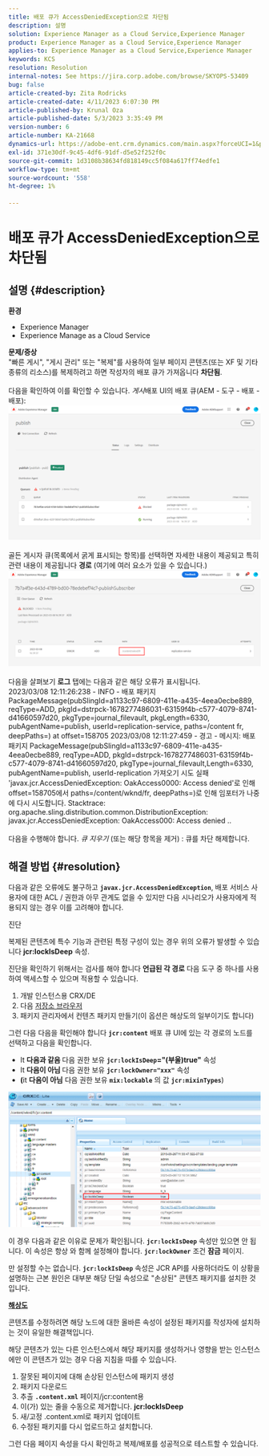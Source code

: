 ```yaml
---
title: 배포 큐가 AccessDeniedException으로 차단됨
description: 설명
solution: Experience Manager as a Cloud Service,Experience Manager
product: Experience Manager as a Cloud Service,Experience Manager
applies-to: Experience Manager as a Cloud Service,Experience Manager
keywords: KCS
resolution: Resolution
internal-notes: See https://jira.corp.adobe.com/browse/SKYOPS-53409
bug: false
article-created-by: Zita Rodricks
article-created-date: 4/11/2023 6:07:30 PM
article-published-by: Krunal Oza
article-published-date: 5/3/2023 3:35:49 PM
version-number: 6
article-number: KA-21668
dynamics-url: https://adobe-ent.crm.dynamics.com/main.aspx?forceUCI=1&pagetype=entityrecord&etn=knowledgearticle&id=0e63beb4-93d8-ed11-a7c7-6045bd006079
exl-id: 371e30df-9c45-4df6-91df-d5e52f252f0c
source-git-commit: 1d3108b38634fd818149cc5f084a617ff74edfe1
workflow-type: tm+mt
source-wordcount: '558'
ht-degree: 1%

---
```


# 배포 큐가 AccessDeniedException으로 차단됨

## 설명 {#description}

<b>환경</b>
- Experience Manager
- Experience Manage as a Cloud Service



<b>문제/증상</b><br>&quot;빠른 게시&quot;, &quot;게시 관리&quot; 또는 &quot;복제&quot;를 사용하여 일부 페이지 콘텐츠(또는 XF 및 기타 종류의 리소스)를 복제하려고 하면 작성자의 배포 큐가 가져옵니다 <b>차단됨</b>.<br> <br>다음을 확인하여 이를 확인할 수 있습니다. *게시*&#x200B;배포 UI의 배포 큐(AEM - 도구 - 배포 - 배포):<br>![](assets/___1863beb4-93d8-ed11-a7c7-6045bd006079___.png)<br> <br>골든 게시자 큐(목록에서 굵게 표시되는 항목)를 선택하면 자세한 내용이 제공되고 특히 관련 내용이 제공됩니다 <b>경로</b> (여기에 여러 요소가 있을 수 있습니다.)<br>![](assets/___2363beb4-93d8-ed11-a7c7-6045bd006079___.png)<br> <br>다음을 살펴보기 <b>로그</b> 탭에는 다음과 같은 해당 오류가 표시됩니다.<br>2023/03/08 12:11:26:238 - INFO - 배포 패키지 PackageMessage(pubSlingId=a1133c97-6809-411e-a435-4eea0ecbe889, reqType=ADD, pkgId=dstrpck-1678277486031-63159f4b-c577-4079-8741-d41660597d20, pkgType=journal_filevault, pkgLength=6330, pubAgentName=publish, userId=replication-service, paths=/content fr, deepPaths=) at offset=158705 2023/03/08 12:11:27:459 - 경고 - 메시지: 배포 패키지 PackageMessage(pubSlingId=a1133c97-6809-411e-a435-4eea0ecbe889, reqType=ADD, pkgId=dstrpck-1678277486031-63159f4b-c577-4079-8741-d41660597d20, pkgType=journal_filevault,Length=6330, pubAgentName=publish, userId-replication 가져오기 시도 실패 &#39;javax.jcr.AccessDeniedException: OakAccess0000: Access denied&#39;로 인해 offset=158705에서 paths=/content/wknd/fr, deepPaths=)로 인해 임포터가 나중에 다시 시도합니다. Stacktrace: org.apache.sling.distribution.common.DistributionException: javax.jcr.AccessDeniedException: OakAccess000: Access denied ..<br> <br>다음을 수행해야 합니다. *큐 지우기* (또는 해당 항목을 제거) : 큐를 차단 해제합니다.

## 해결 방법 {#resolution}


다음과 같은 오류에도 불구하고 <b>`javax.jcr.AccessDeniedException`</b>, 배포 서비스 사용자에 대한 ACL / 권한과 아무 관계도 없을 수 있지만 다음 시나리오가 사용자에게 적용되지 않는 경우 이를 고려해야 합니다.



진단

복제된 콘텐츠에 특수 기능과 관련된 특정 구성이 있는 경우 위의 오류가 발생할 수 있습니다 <b>jcr:lockIsDeep</b> 속성.

진단을 확인하기 위해서는 검사를 해야 합니다 <b>언급된 각 경로</b> 다음 도구 중 하나를 사용하여 액세스할 수 있으며 적용할 수 있습니다.

1. 개발 인스턴스용 CRX/DE
2. 다음 [저장소 브라우저](https://experienceleague.adobe.com/docs/experience-manager-cloud-service/content/implementing/developer-tools/repository-browser.html?lang=ko-kr)
3. 패키지 관리자에서 컨텐츠 패키지 만들기(이 옵션은 해상도의 일부이기도 합니다)


그런 다음 다음을 확인해야 합니다 <b>`jcr:content`</b> 배포 큐 UI에 있는 각 경로의 노드를 선택하고 다음을 확인합니다.

- It <b>다음과 같음 </b>다음 권한 보유 <b>`jcr:lockIsDeep`=&quot;(부울)true&quot;</b> 속성
- It <b>다음이 아님 </b>다음 권한 보유 <b>`jcr:lockOwner="xxx"`</b> 속성
- <b>(</b>it <b>다음이 아님</b> 다음 권한 보유 <b>`mix:lockable`</b> 의 값 <b>`jcr:mixinTypes`</b>)


![](assets/e5fb7aa2-d8bd-ed11-83ff-6045bd0065b6.png)

이 경우 다음과 같은 이유로 문제가 확인됩니다. <b>`jcr:lockIsDeep`</b> 속성만 있으면 안 됩니다. 이 속성은 항상 와 함께 설정해야 합니다. <b>`jcr:lockOwner`</b> 조건 <b>잠금</b> 페이지.

만 설정할 수는 없습니다. <b>`jcr:lockIsDeep`</b> 속성은 JCR API를 사용하더라도 이 상황을 설명하는 근본 원인은 대부분 해당 단일 속성으로 &quot;손상된&quot; 콘텐츠 패키지를 설치한 것입니다.



<u><b>해상도</b></u>

콘텐츠를 수정하려면 해당 노드에 대한 올바른 속성이 설정된 패키지를 작성자에 설치하는 것이 유일한 해결책입니다.

해당 콘텐츠가 있는 다른 인스턴스에서 해당 패키지를 생성하거나 영향을 받는 인스턴스에만 이 콘텐츠가 있는 경우 다음 지침을 따를 수 있습니다.

1. 잘못된 페이지에 대해 손상된 인스턴스에 패키지 생성
2. 패키지 다운로드
3. 추출 <b>`.content.xml`</b> 페이지/jcr:content용
4. 이(가) 있는 줄을 수동으로 제거합니다. <b>jcr:lockIsDeep</b>
5. 새/고정 .content.xml로 패키지 업데이트
6. 수정된 패키지를 다시 업로드하고 설치합니다.


그런 다음 페이지 속성을 다시 확인하고 복제/배포를 성공적으로 테스트할 수 있습니다.
